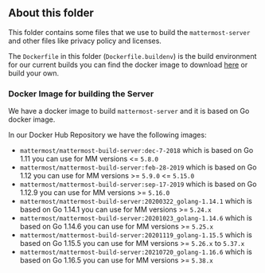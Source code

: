 ## About this folder

This folder contains some files that we use to build the `mattermost-server` and other files like privacy policy and licenses.

The `Dockerfile` in this folder (`Dockerfile.buildenv`) is the build environment for our current builds you can find the docker image to download [here](https://hub.docker.com/r/mattermost/mattermost-build-server/tags/) or build your own.



### Docker Image for building the Server

We have a docker image to build `mattermost-server` and it is based on Go docker image.

In our Docker Hub Repository we have the following images:

- `mattermost/mattermost-build-server:dec-7-2018` which is based on Go 1.11 you can use for MM versions <= `5.8.0`
- `mattermost/mattermost-build-server:feb-28-2019` which is based on Go 1.12 you can use for MM versions >= `5.9.0` <= `5.15.0`
- `mattermost/mattermost-build-server:sep-17-2019` which is based on Go 1.12.9 you can use for MM versions >= `5.16.0`
- `mattermost/mattermost-build-server:20200322_golang-1.14.1` which is based on Go 1.14.1 you can use for MM versions >= `5.24.x`
- `mattermost/mattermost-build-server:20201023_golang-1.14.6` which is based on Go 1.14.6 you can use for MM versions >= `5.25.x`
- `mattermost/mattermost-build-server:20201119_golang-1.15.5` which is based on Go 1.15.5 you can use for MM versions >= `5.26.x` to `5.37.x`
- `mattermost/mattermost-build-server:20210720_golang-1.16.6` which is based on Go 1.16.5 you can use for MM versions >= `5.38.x`

